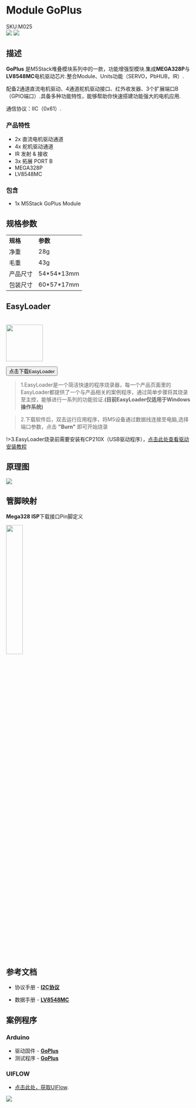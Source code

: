 # Module GoPlus

<div class="badge badge-pill badge-primary product_sku_tag">SKU:M025</div>

<div class="product_pic"><img src="assets/img/product_pics/module/goplus/goplus_p1.webp"> <img src="assets/img/product_pics/module/goplus/goplus_p2.webp"></div>

## 描述

**GoPlus** 是M5Stack堆叠模块系列中的一款，功能增强型模块.集成**MEGA328P**与**LV8548MC**电机驱动芯片.整合Module、Units功能（SERVO，PbHUB，IR）.

配备2通道直流电机驱动、4通道舵机驱动接口、红外收发器、3个扩展端口B（GPIO端口）.具备多种功能特性，能够帮助你快速搭建功能强大的电机应用.

通信协议：IIC（0x61）.

### 产品特性

-  2x 直流电机驱动通道
-  4x 舵机驱动通道
-  IR 发射 & 接收
-  3x 拓展 PORT B
-  MEGA328P
-  LV8548MC


### 包含

-  1x M5Stack GoPlus Module

## 规格参数

<table>
   <tr style="font-weight:bold">
      <td>规格</td>
      <td>参数</td>
   </tr>
   <tr>
      <td>净重</td>
      <td>28g</td>
   </tr>
   <tr>
      <td>毛重</td>
      <td>43g</td>
   </tr>
   <tr>
      <td>产品尺寸</td>
      <td>54*54*13mm</td>
   </tr>
   <tr>
      <td>包装尺寸</td>
      <td>60*57*17mm</td>
   </tr>
 </table>

## EasyLoader

<img src="https://m5stack.oss-cn-shenzhen.aliyuncs.com/image/EasyLoader_logo.webp" width="100px" style="margin-top:20px">

<a href="https://m5stack.oss-cn-shenzhen.aliyuncs.com/EasyLoader/Module/EasyLoader_GOPLUS.exe"><button type="button" class="btn btn-primary">点击下载EasyLoader</button></a>

>1.EasyLoader是一个简洁快速的程序烧录器，每一个产品页面里的EasyLoader都提供了一个与产品相关的案例程序，通过简单步骤将其烧录至主控，能够进行一系列的功能验证.**(目前EasyLoader仅适用于Windows操作系统)**

>2.下载软件后，双击运行应用程序，将M5设备通过数据线连接至电脑,选择端口参数，点击 **"Burn"** 即可开始烧录

!>3.EasyLoader烧录前需要安装有CP210X（USB驱动程序），[点击此处查看驱动安装教程](zh_CN/related_documents/M5Burner#安装串口驱动)

## 原理图

<img src="assets/img/product_pics/module/goplus/goplus_sch.webp">

## 管脚映射

**Mega328 ISP**下载接口Pin脚定义

<img src="assets\img\product_pics\app\mega328_isp.webp" width="30%" height="30%">

## 参考文档

- 协议手册 - **[I2C协议](https://m5stack.oss-cn-shenzhen.aliyuncs.com/resource/docs/datasheet/module/GoPlus_I2C_Protocol%20operation%20instructions.pdf)**

- 数据手册 - **[LV8548MC](https://m5stack.oss-cn-shenzhen.aliyuncs.com/resource/docs/datasheet/module/LV8548MC-D.PDF)**

## 案例程序

### Arduino

- 驱动固件 - **[GoPlus](https://github.com/m5stack/GoPlus/tree/master/src)**
- 测试程序 - **[GoPlus](https://github.com/m5stack/GoPlus/tree/master/test)**

### UIFLOW

- [点击此处，获取UIFlow](https://github.com/m5stack/M5-ProductExampleCodes/tree/master/Module/GOPLUS/UIFLOW).

<img src="assets/img/product_pics/module/goplus/goplus_p5.webp">


<script>

   var purchase_link = 'https://m5stack.com/collections/m5-module/products/goplus-module';

   anchor_search(purchase_link);
   scrollFunc();

</script>